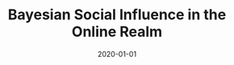 ---
title: "Bayesian Social Influence in the Online Realm"
collection: publications
date: 2020-01-01
year: 2020
venue: 'preprint'
paperurl: 'https://arxiv.org/abs/1512.00770'
resourceslug: no_resource
authors: 'P.A. Grabowicz, F. Romero-Ferrero, T. Lins, F. Benevenuto, K.P. Gummadi, G.G. de P olavieja'
---